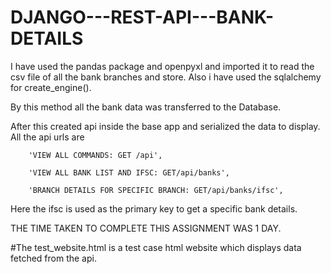 # DJANGO---REST-API---BANK-DETAILS
I have used the pandas package and openpyxl and imported it to read the csv file of all the bank branches and store.
Also i have used the sqlalchemy for create_engine().

By this method all the bank data was transferred to the Database.

After this created api inside the base app and serialized the data to display.
All the api urls are 

        'VIEW ALL COMMANDS: GET /api',
        
        'VIEW ALL BANK LIST AND IFSC: GET/api/banks',
        
        'BRANCH DETAILS FOR SPECIFIC BRANCH: GET/api/banks/ifsc',

Here the ifsc is used as the primary key to get a specific bank details.

THE TIME TAKEN TO COMPLETE THIS ASSIGNMENT WAS 1 DAY.

#The test_website.html is a test case html website which displays data fetched from the api.
